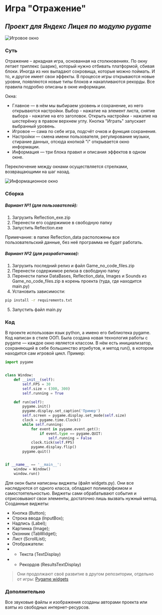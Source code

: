 # Игра "Отражение" 
## _Проект для Яндекс Лицея по модулю pygame_

![Игровое окно](https://thumb.cloud.mail.ru/weblink/thumb/xw1/mqaw/V33Ntjdj7)

### Суть
Отражение – аркадная игра, основанная на столкновениях. По окну летает триплекс (шарик), который нужно отбивать платформой, сбивая блоки. Иногда из них выпадают сокровища, которые можно поймать. И то, и другое имеет свои эффекты.
В процессе игры открываются новые уровни, появляются новые типы блоков и накапливаются рекорды. Все правила подробно описаны в окне информации.

Окна:
- Главное — в нём мы выбираем уровень и сохранение, из него открываются настройки.
Выбор - нажатие на элемент листа, снятие выбора - нажатие на его заголовок.
Открыть настройки - нажатие на шестерёнку в правом верхнем углу. Кнопка "Играть" запускает выбранный уровень.
- Игровое — сама по себе игра, подсчёт очков и функция сохранения.
- Настройки — смена имени пользователя, регулирование музыки, стирание данных, отсюда кнопкой "i" открывается окно информации.
- Информация — три блока правил и описания эффектов в одном окне.

Переключение между окнами осуществляется стрелками, возвращающими на шаг назад.

![Информационное окно](https://thumb.cloud.mail.ru/weblink/thumb/xw1/s8Xs/G8kYmY9oj)

### Сборка
##### Вариант №1 (для пользователей):
1. Загрузить Reflection_exe.zip
2. Перенести его содержимое в свободную папку
3. Запустить Reflection.exe

Примечание: в папке Reflection_data расположены все пользовательский данные, без неё программа не будет работать.

##### Вариант №2 (для разработчиков):
1. Загрузить последний релиз и файл Game_no_code_files.zip
2. Перенести содержимое релиза в свободную папку
3. Перенести папки DataBases, Reflection_data, Images и Sounds из Game_no_code_files.zip в корень проекта (туда, где находится main.py)
4. Установить зависимости:
```sh
pip install -r requirements.txt
```
5. Запустить файл main.py

### Код

В проекте использован язык python, а имено его библиотека pygame. Код написан в стиле ООП.
Была создана новая технология работы с pygame — каждое окно является классом. В нём есть инициализатор, сохраняющий в себе большинство атрибутов, и метод run(), в котором находится сам игровой цикл.
Пример:
```python
import pygame


class Window:
    def __init__(self):
        self.FPS = 30
        self.size = (300, 300)
        self.running = True

    def run(self):
        pygame.init()
        pygame.display.set_caption('Пример')
        self.screen = pygame.display.set_mode(self.size)
        clock = pygame.time.Clock()
        while self.running:
            for event in pygame.event.get():
                if event.type == pygame.QUIT:
                    self.running = False
            clock.tick(self.FPS)
            pygame.display.flip()
        pygame.quit()


if __name__ == '__main__':
    window = Window()
    window.run()
```

Для окон были написаны виджеты (файл widgets.py). Они все наследуются от одного класса, обладают полиморфизмом и самостоятельностью. Виджеты сами обрабатывают события и отрисовывают свои элементы, достаточно лишь вызвать нужный метод.
Созданные виджеты:
- Кнопка (Button);
- Строка ввода (InputBox);
- Надпись (Label);
- Картинка (Image);
- Оконник (TabWidget);
- Лист (ScrollList);
- Отображатели: 
- - Текста (TextDisplay)
- - Рекордов (ResultsTextDisplay)

> Они продолжают своё развитие в другом репозитории, отдельно от игры: [Pygame widgets](https://github.com/RostislavShishmarev/Pygame_Widgets)

### Дополнительно
Все звуковые файлы и изображения созданы авторами проекта или взяты из свободных интернет-ресурсов.
